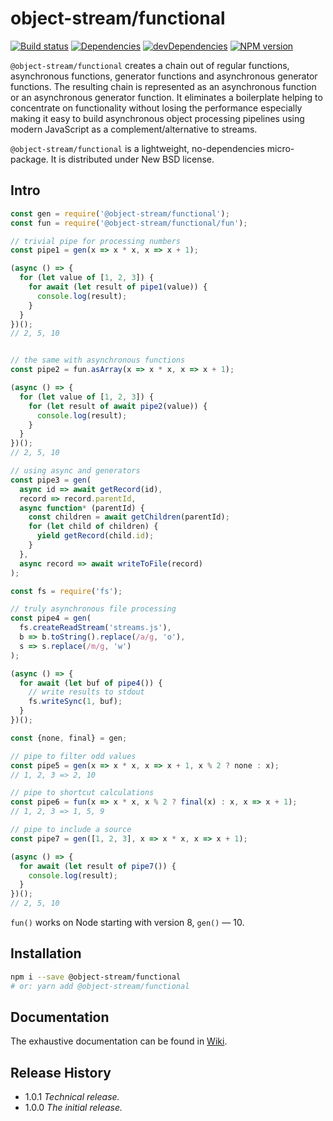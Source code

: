 # object-stream/functional

[![Build status][travis-image]][travis-url]
[![Dependencies][deps-image]][deps-url]
[![devDependencies][dev-deps-image]][dev-deps-url]
[![NPM version][npm-image]][npm-url]


`@object-stream/functional` creates a chain out of regular functions, asynchronous functions, generator functions
and asynchronous generator functions. The resulting chain is represented as an asynchronous function or
an asynchronous generator function. It eliminates a boilerplate helping to concentrate on functionality without losing the performance
especially making it easy to build asynchronous object processing pipelines using modern JavaScript as a complement/alternative to streams.

`@object-stream/functional` is a lightweight, no-dependencies micro-package. It is distributed under New BSD license.

## Intro

```js
const gen = require('@object-stream/functional');
const fun = require('@object-stream/functional/fun');

// trivial pipe for processing numbers
const pipe1 = gen(x => x * x, x => x + 1);

(async () => {
  for (let value of [1, 2, 3]) {
    for await (let result of pipe1(value)) {
      console.log(result);
    }
  }
})();
// 2, 5, 10


// the same with asynchronous functions
const pipe2 = fun.asArray(x => x * x, x => x + 1);

(async () => {
  for (let value of [1, 2, 3]) {
    for (let result of await pipe2(value)) {
      console.log(result);
    }
  }
})();
// 2, 5, 10

// using async and generators
const pipe3 = gen(
  async id => await getRecord(id),
  record => record.parentId,
  async function* (parentId) {
    const children = await getChildren(parentId);
    for (let child of children) {
      yield getRecord(child.id);
    }
  },
  async record => await writeToFile(record)
);

const fs = require('fs');

// truly asynchronous file processing
const pipe4 = gen(
  fs.createReadStream('streams.js'),
  b => b.toString().replace(/a/g, 'o'),
  s => s.replace(/m/g, 'w')
);

(async () => {
  for await (let buf of pipe4()) {
    // write results to stdout
    fs.writeSync(1, buf);
  }
})();

const {none, final} = gen;

// pipe to filter odd values
const pipe5 = gen(x => x * x, x => x + 1, x % 2 ? none : x);
// 1, 2, 3 => 2, 10

// pipe to shortcut calculations
const pipe6 = fun(x => x * x, x % 2 ? final(x) : x, x => x + 1);
// 1, 2, 3 => 1, 5, 9

// pipe to include a source
const pipe7 = gen([1, 2, 3], x => x * x, x => x + 1);

(async () => {
  for await (let result of pipe7()) {
    console.log(result);
  }
})();
// 2, 5, 10
```

`fun()` works on Node starting with version 8, `gen()` &mdash; 10.

## Installation

```bash
npm i --save @object-stream/functional
# or: yarn add @object-stream/functional
```

## Documentation

The exhaustive documentation can be found in [Wiki](https://github.com/object-stream/functional/wiki).

## Release History

- 1.0.1 *Technical release.*
- 1.0.0 *The initial release.*

[npm-image]:      https://img.shields.io/npm/v/@object-stream/functional.svg
[npm-url]:        https://npmjs.org/package/@object-stream/functional
[deps-image]:     https://img.shields.io/david/object-stream/functional.svg
[deps-url]:       https://david-dm.org/object-stream/functional
[dev-deps-image]: https://img.shields.io/david/dev/object-stream/functional.svg
[dev-deps-url]:   https://david-dm.org/object-stream/functional?type=dev
[travis-image]:   https://img.shields.io/travis/object-stream/functional.svg
[travis-url]:     https://travis-ci.org/object-stream/functional

